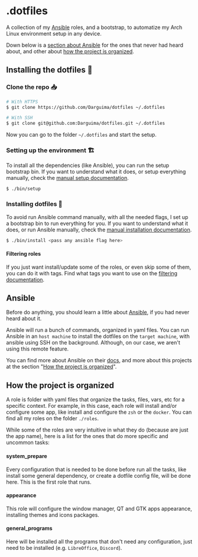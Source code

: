 # .dotfiles

A collection of my [Ansible](https://docs.ansible.com/ansible/latest/index.html) roles, and a bootstrap, to automatize my Arch Linux environment setup in any device.

Down below is a [section about Ansible](#ansible) for the ones that never had heard about, and other about [how the project is organized](#how-the-project-is-organized).

## Installing the dotfiles 🐧

### Clone the repo 📥

```bash
# With HTTPS
$ git clone https://github.com/Darguima/dotfiles ~/.dotfiles

# With SSH
$ git clone git@github.com:Darguima/dotfiles.git ~/.dotfiles
```

Now you can go to the folder `~/.dotfiles` and start the setup.

### Setting up the environment 🏗️

To install all the dependencies (like Ansible), you can run the setup bootstrap bin. If you want to understand what it does, or setup everything manually, check the [manual setup documentation](./documentation/MANUAL_SETUP.md).

```bash
$ ./bin/setup
```

### Installing dotfiles 🚀

To avoid run Ansible command manually, with all the needed flags, I set up a bootstrap bin to run everything for you. If you want to understand what it does, or run Ansible manually, check the [manual installation documentation](./documentation/MANUAL_INSTALLATION.md).

```bash
$ ./bin/install <pass any ansible flag here>
```

#### Filtering roles

If you just want install/update some of the roles, or even skip some of them, you can do it with tags. Find what tags you want to use on the [filtering documentation](./documentation/FILTERING_ROLES.md).

## Ansible

Before do anything, you should learn a little about [Ansible](https://docs.ansible.com/ansible/latest/index.html), if you had never heard about it.

Ansible will run a bunch of commands, organized in yaml files. You can run Ansible in an `host machine` to install the dotfiles on the `target machine`, with ansible using SSH on the background. Although, on our case, we aren't using this remote feature.

You can find more about Ansible on their [docs](https://docs.ansible.com/ansible/latest/index.html), and more about this projects at the section "[How the project is organized](#how-the-project-is-organized)".


## How the project is organized

A role is folder with yaml files that organize the tasks, files, vars, etc for a specific context. For example, in this case, each role will install and/or configure some app, like install and configure the `zsh` or the `docker`. You can find all my roles on the folder `./roles`.

While some of the roles are very intuitive in what they do (because are just the app name), here is a list for the ones that do more specific and uncommon tasks:

#### system_prepare

Every configuration that is needed to be done before run all the tasks, like install some general dependency, or create a dotfile config file, will be done here. 
This is the first role that runs.

#### appearance

This role will configure the window manager, QT and GTK apps appearance, installing themes and icons packages.

#### general_programs

Here will be installed all the programs that don't need any configuration, just need to be installed (e.g. `LibreOffice`, `Discord`).

